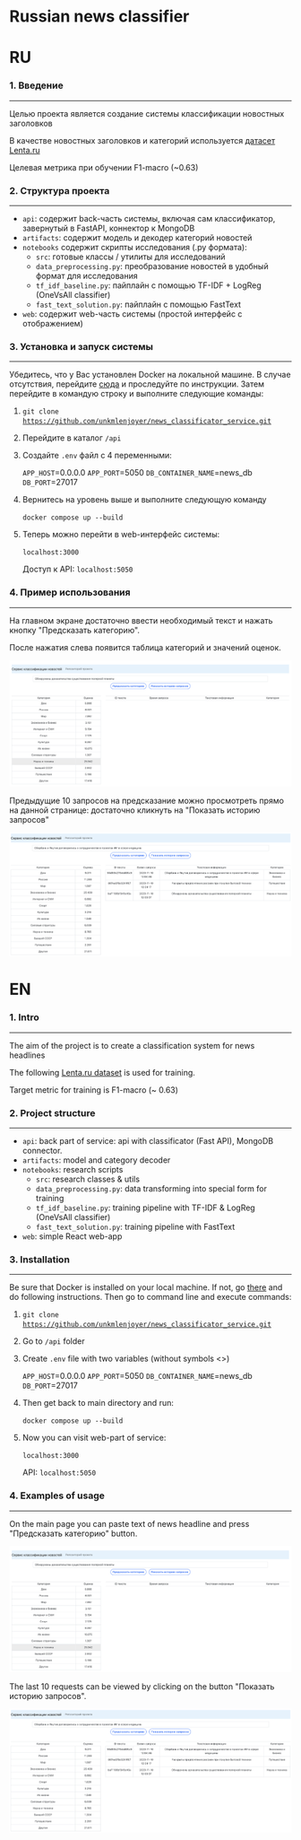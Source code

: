 # Russian news classifier

# RU

### 1. Введение
-----

Целью проекта является создание системы классификации новостных заголовков

В качестве новостных заголовков и категорий используется [датасет Lenta.ru](https://www.kaggle.com/datasets/yutkin/corpus-of-russian-news-articles-from-lenta)

Целевая метрика при обучении F1-macro (~0.63)

### 2. Структура проекта
-----

- `api`: содержит back-часть системы, включая сам классификатор, завернутый в FastAPI, коннектор к MongoDB
- `artifacts`: содержит модель и декодер категорий новостей
- `notebooks` содержит скрипты исследования (.py формата):
  - `src`: готовые классы / утилиты для исследований
  - `data_preprocessing.py`: преобразование новостей в удобный формат для исследования
  - `tf_idf_baseline.py`: пайплайн с помощью TF-IDF + LogReg (OneVsAll classifier)
  - `fast_text_solution.py`: пайплайн с помощью FastText
- `web`: содержит web-часть системы (простой интерфейс с отображением)


### 3. Установка и запуск системы
-----

Убедитесь, что у Вас установлен Docker на локальной машине. В случае отсутствия, перейдите
[сюда](https://docs.docker.com/get-docker/) и проследуйте по инструкции.
Затем перейдите в командую строку и выполните следующие команды:

1. <code>git clone https://github.com/unkmlenjoyer/news_classificator_service.git</code>
2. Перейдите в каталог `/api`
3. Создайте `.env` файл с 4 переменными:

    `APP_HOST`=0.0.0.0
    `APP_PORT`=5050
    `DB_CONTAINER_NAME`=news_db
    `DB_PORT`=27017

4. Вернитесь на уровень выше и выполните следующую команду

   <code>docker compose up --build</code>

5. Теперь можно перейти в web-интерфейс системы:

   `localhost:3000`

   Доступ к API: `localhost:5050`


### 4. Пример использования
-----

На главном экране достаточно ввести необходимый текст и нажать кнопку "Предсказать категорию".

После нажатия слева появится таблица категорий и значений оценок.

![Первый заход](docs/images/service_exp_1.png)

Предыдущие 10 запросов на предсказание можно просмотреть прямо на данной странице: достаточно кликнуть на "Показать историю запросов"

![Второй заход](docs/images/service_exp_2.png)


# EN

### 1. Intro
-----

The aim of the project is to create a classification system for news headlines

The following [Lenta.ru dataset](https://www.kaggle.com/datasets/yutkin/corpus-of-russian-news-articles-from-lenta) is used for training.

Target metric for training is F1-macro (~ 0.63)

### 2. Project structure
-----

- `api`: back part of service: api with classificator (Fast API), MongoDB connector.
- `artifacts`: model and category decoder
- `notebooks`: research scripts
  - `src`: research classes & utils
  - `data_preprocessing.py`: data transforming into special form for training
  - `tf_idf_baseline.py`: training pipeline with TF-IDF & LogReg (OneVsAll classifier)
  - `fast_text_solution.py`: training pipeline with FastText
- `web`: simple React web-app


### 3. Installation
-----

Be sure that Docker is installed on your local machine. If not, go [there](https://docs.docker.com/get-docker/) and do following instructions. Then go to command line and execute commands:

1. <code>git clone https://github.com/unkmlenjoyer/news_classificator_service.git</code>
2. Go to `/api` folder
3. Create `.env` file with two variables (without symbols <>)

    `APP_HOST`=0.0.0.0
    `APP_PORT`=5050
    `DB_CONTAINER_NAME`=news_db
    `DB_PORT`=27017

4. Then get back to main directory and run:

   <code>docker compose up --build</code>

5. Now you can visit web-part of service:

   `localhost:3000`

   API: `localhost:5050`


### 4. Examples of usage
-----

On the main page you can paste text of news headline and press "Предсказать категорию" button.

![First request](docs/images/service_exp_1.png)

The last 10 requests can be viewed by clicking on the button "Показать историю запросов".

![Second request](docs/images/service_exp_2.png)
